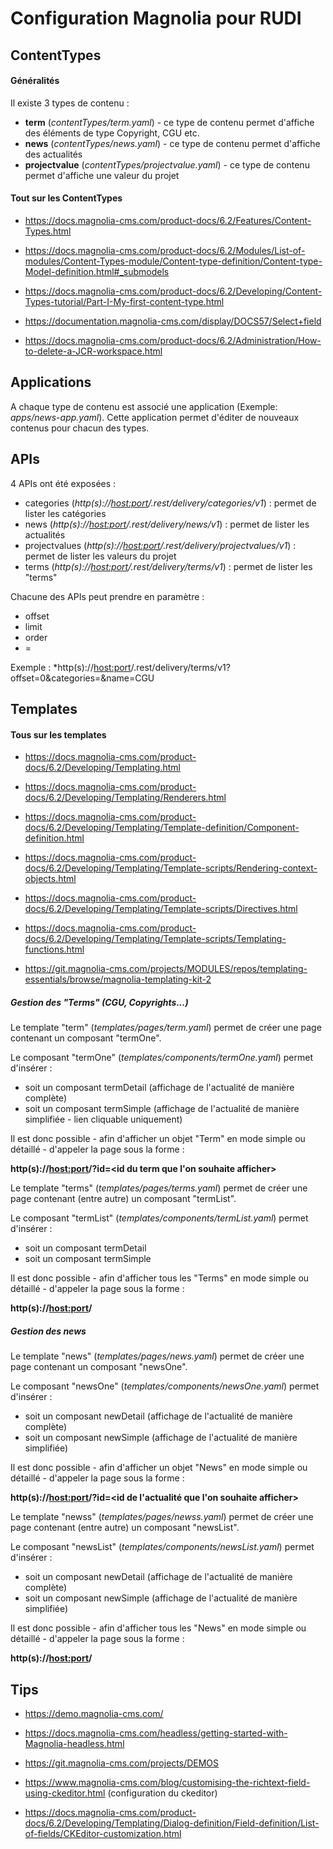 # Configuration Magnolia pour RUDI

## ContentTypes

#### Généralités

Il existe 3 types de contenu :

* **term** (*contentTypes/term.yaml*) - ce type de contenu permet d'affiche des éléments de type Copyright, CGU etc.
* **news** (*contentTypes/news.yaml*) - ce type de contenu permet d'affiche des actualités
* **projectvalue** (*contentTypes/projectvalue.yaml*) - ce type de contenu permet d'affiche une valeur du projet

#### Tout sur les ContentTypes

* https://docs.magnolia-cms.com/product-docs/6.2/Features/Content-Types.html
* https://docs.magnolia-cms.com/product-docs/6.2/Modules/List-of-modules/Content-Types-module/Content-type-definition/Content-type-Model-definition.html#_submodels
* https://docs.magnolia-cms.com/product-docs/6.2/Developing/Content-Types-tutorial/Part-I-My-first-content-type.html
* https://documentation.magnolia-cms.com/display/DOCS57/Select+field

* https://docs.magnolia-cms.com/product-docs/6.2/Administration/How-to-delete-a-JCR-workspace.html

## Applications

A chaque type de contenu est associé une application (Exemple: *apps/news-app.yaml*).
Cette application permet d'éditer de nouveaux contenus pour chacun des types.

## APIs

4 APIs ont été exposées :

* categories (*http(s)://<host:port>/.rest/delivery/categories/v1*) : permet de lister les catégories
* news (*http(s)://<host:port>/.rest/delivery/news/v1*) : permet de lister les actualités
* projectvalues (*http(s)://<host:port>/.rest/delivery/projectvalues/v1*) : permet de lister les valeurs du projet
* terms (*http(s)://<host:port>/.rest/delivery/terms/v1*) : permet de lister les "terms"

Chacune des APIs peut prendre en paramètre :

* offset
* limit
* order
* <attribute>=<value>

Exemple :
*http(s)://<host:port>/.rest/delivery/terms/v1?offset=0&categories=<uuid>&name=CGU

## Templates

#### Tous sur les templates

* https://docs.magnolia-cms.com/product-docs/6.2/Developing/Templating.html
* https://docs.magnolia-cms.com/product-docs/6.2/Developing/Templating/Renderers.html
* https://docs.magnolia-cms.com/product-docs/6.2/Developing/Templating/Template-definition/Component-definition.html
* https://docs.magnolia-cms.com/product-docs/6.2/Developing/Templating/Template-scripts/Rendering-context-objects.html
* https://docs.magnolia-cms.com/product-docs/6.2/Developing/Templating/Template-scripts/Directives.html
* https://docs.magnolia-cms.com/product-docs/6.2/Developing/Templating/Template-scripts/Templating-functions.html

* https://git.magnolia-cms.com/projects/MODULES/repos/templating-essentials/browse/magnolia-templating-kit-2

##### Gestion des "Terms" (CGU, Copyrights...)
 
Le template "term" (*templates/pages/term.yaml*) permet de créer une page contenant un composant "termOne".

Le composant "termOne" (*templates/components/termOne.yaml*) permet d'insérer :
* soit un composant termDetail (affichage de l'actualité de manière complète)
* soit un composant termSimple (affichage de l'actualité de manière simplifiée - lien cliquable uniquement)
 
Il est donc possible - afin d'afficher un objet "Term" en mode simple ou détaillé - d'appeler la page sous la forme :
 
**http(s)://<host:port>/<nom de la page>?id=<id du term que l'on souhaite afficher>**

Le template "terms" (*templates/pages/terms.yaml*) permet de créer une page contenant (entre autre) un composant "termList".

Le composant "termList" (*templates/components/termList.yaml*) permet d'insérer :
* soit un composant termDetail
* soit un composant termSimple
 
Il est donc possible - afin d'afficher tous les "Terms" en mode simple ou détaillé - d'appeler la page sous la forme :
 
**http(s)://<host:port>/<nom de la page>**


##### Gestion des news

Le template "news" (*templates/pages/news.yaml*) permet de créer une page contenant un composant "newsOne".

Le composant "newsOne" (*templates/components/newsOne.yaml*) permet d'insérer :
* soit un composant newDetail (affichage de l'actualité de manière complète)
* soit un composant newSimple (affichage de l'actualité de manière simplifiée)
 
Il est donc possible - afin d'afficher un objet "News" en mode simple ou détaillé - d'appeler la page sous la forme :
 
**http(s)://<host:port>/<nom de la page>?id=<id de l'actualité que l'on souhaite afficher>**

Le template "newss" (*templates/pages/newss.yaml*) permet de créer une page contenant (entre autre) un composant "newsList".

Le composant "newsList" (*templates/components/newsList.yaml*) permet d'insérer :
* soit un composant newDetail (affichage de l'actualité de manière complète)
* soit un composant newSimple (affichage de l'actualité de manière simplifiée)
 
Il est donc possible - afin d'afficher tous les "News" en mode simple ou détaillé - d'appeler la page sous la forme :
 
**http(s)://<host:port>/<nom de la page>**


## Tips

* https://demo.magnolia-cms.com/

* https://docs.magnolia-cms.com/headless/getting-started-with-Magnolia-headless.html	

* https://git.magnolia-cms.com/projects/DEMOS

* https://www.magnolia-cms.com/blog/customising-the-richtext-field-using-ckeditor.html (configuration du ckeditor)
* https://docs.magnolia-cms.com/product-docs/6.2/Developing/Templating/Dialog-definition/Field-definition/List-of-fields/CKEditor-customization.html


